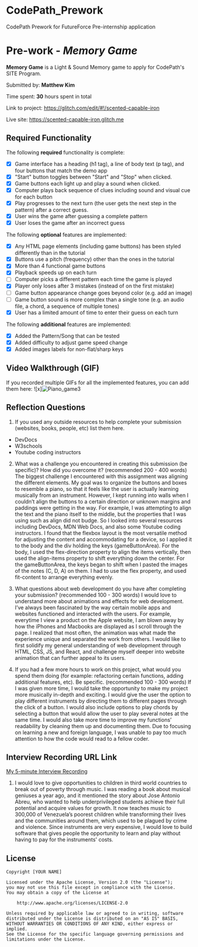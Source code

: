 # CodePath_Prework
CodePath Prework for FutureForce Pre-internship application

# Pre-work - *Memory Game*

**Memory Game** is a Light & Sound Memory game to apply for CodePath's SITE Program. 

Submitted by: **Matthew Kim**

Time spent: **30** hours spent in total

Link to project: https://glitch.com/edit/#!/scented-capable-iron

Live site: https://scented-capable-iron.glitch.me

## Required Functionality

The following **required** functionality is complete:

* [x] Game interface has a heading (h1 tag), a line of body text (p tag), and four buttons that match the demo app
* [x] "Start" button toggles between "Start" and "Stop" when clicked. 
* [x] Game buttons each light up and play a sound when clicked. 
* [x] Computer plays back sequence of clues including sound and visual cue for each button
* [x] Play progresses to the next turn (the user gets the next step in the pattern) after a correct guess. 
* [x] User wins the game after guessing a complete pattern
* [x] User loses the game after an incorrect guess

The following **optional** features are implemented:

* [x] Any HTML page elements (including game buttons) has been styled differently than in the tutorial
* [x] Buttons use a pitch (frequency) other than the ones in the tutorial
* [x] More than 4 functional game buttons
* [x] Playback speeds up on each turn
* [ ] Computer picks a different pattern each time the game is played
* [x] Player only loses after 3 mistakes (instead of on the first mistake)
* [ ] Game button appearance change goes beyond color (e.g. add an image)
* [ ] Game button sound is more complex than a single tone (e.g. an audio file, a chord, a sequence of multiple tones)
* [x] User has a limited amount of time to enter their guess on each turn

The following **additional** features are implemented:

- [x] Added the Pattern/Song that can be tested
- [x] Added difficulty to adjust game speed change
- [x] Added images labels for non-flat/sharp keys 

## Video Walkthrough (GIF)

If you recorded multiple GIFs for all the implemented features, you can add them here:
![x]![Piano_game3](https://user-images.githubusercontent.com/81335503/164590643-e98861a9-2bc1-4320-8549-b8649fbbe07e.gif)


## Reflection Questions
1. If you used any outside resources to help complete your submission (websites, books, people, etc) list them here. 
-   DevDocs
-   W3schools
-   Youtube coding instructors

2. What was a challenge you encountered in creating this submission (be specific)? How did you overcome it? (recommended 200 - 400 words) 
The biggest challenge I encountered with this assignment was aligning the different elements. My goal was to organize the buttons and boxes to resemble a piano, so that it feels like the user is actually learning musically from an instrument. However, I kept running into walls when I couldn’t align the buttons to a certain direction or unknown margins and paddings were getting in the way. For example, I was attempting to align the text and the piano itself to the middle, but the properties that I was using such as align did not budge. So I looked into several resources including DevDocs, MDN Web Docs, and also some Youtube coding instructors. I found that the flexbox layout is the most versatile method for adjusting the content and accommodating for a device, so I applied it to the body and the div holding the keys (gameButtonArea). For the body, I used the flex-direction property to align the items vertically, then used the align-items property to shift everything down the center. For the gameButtonArea, the keys began to shift when I pasted the images of the notes (C, D, A) on them. I had to use the flex property, and used fit-content to arrange everything evenly.

3. What questions about web development do you have after completing your submission? (recommended 100 - 300 words) 
I would love to understand more about animations and effects for web development. I’ve always been fascinated by the way certain mobile apps and websites functioned and interacted with the users. For example, everytime I view a product on the Apple website, I am blown away by how the iPhones and Macbooks are displayed as I scroll through the page. I realized that most often, the animation was what made the experience unique and separated the work from others. I would like to first solidify my general understanding of web development through HTML, CSS, JS, and React, and challenge myself deeper into website animation that can further appeal to its users.

4. If you had a few more hours to work on this project, what would you spend them doing (for example: refactoring certain functions, adding additional features, etc). Be specific. (recommended 100 - 300 words) 
If I was given more time, I would take the opportunity to make my project more musically in-depth and exciting. I would give the user the option to play different instruments by directing them to different pages through the click of a button. I would also include options to play chords by selecting a button that would allow the user to play several notes at the same time. I would also take more time to improve my functions’ readability by cleaning them up and documenting them. Due to focusing on learning a new and foreign language, I was unable to pay too much attention to how the code would read to a fellow coder.



## Interview Recording URL Link
[My 5-minute Interview Recording](your-link-here)
1) I would love to give opportunities to children in third world countries to break out of poverty through music. I was reading a book about musical geniuses a year ago, and it mentioned the story about Jose Antonio Abreu, who wanted to help underprivileged students achieve their full potential and acquire values for growth. It now teaches music to 300,000 of Venezuela’s poorest children while transforming their lives and the communities around them, which used to be plagued by crime and violence. Since instruments are very expensive, I would love to build software that gives people the opportunity to learn and play without having to pay for the instruments' costs.


## License

    Copyright [YOUR NAME]

    Licensed under the Apache License, Version 2.0 (the "License");
    you may not use this file except in compliance with the License.
    You may obtain a copy of the License at

        http://www.apache.org/licenses/LICENSE-2.0

    Unless required by applicable law or agreed to in writing, software
    distributed under the License is distributed on an "AS IS" BASIS,
    WITHOUT WARRANTIES OR CONDITIONS OF ANY KIND, either express or implied.
    See the License for the specific language governing permissions and
    limitations under the License.
